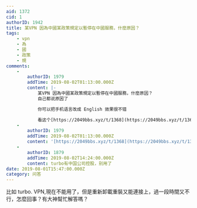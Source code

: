 ```yaml
---
aid: 1372
cid: 1
authorID: 1942
title: 某VPN 因為中國某政策規定以暫停在中國服務，什麼原因？
tags:
    - vpn
    - 為
    - 國
    - 政策
    - 規
comments:
    -
        authorID: 1979
        addTime: 2019-08-02T01:13:00.000Z
        content: |-
            某VPN 因為中國某政策規定以暫停在中國服務，什麼原因？  
            自己都说原因了

            你可以把手机语言改成 English 效果很不错

            看这个[https://2049bbs.xyz/t/1368](https://2049bbs.xyz/t/1368) 很不错，可以用
    -
        authorID: 1979
        addTime: 2019-08-02T01:13:00.000Z
        content: '[https://2049bbs.xyz/t/1368](https://2049bbs.xyz/t/1368)'
    -
        authorID: 1879
        addTime: 2019-08-02T14:24:00.000Z
        content: turbo有中国公司控股，别用了
date: 2019-08-01T15:47:00.000Z
category: 问答
---
```


比如 turbo. VPN,現在不能用了，但是重新卸載重裝又能連接上，過一段時間又不行，怎麼回事？有大神幫忙解答嗎？
